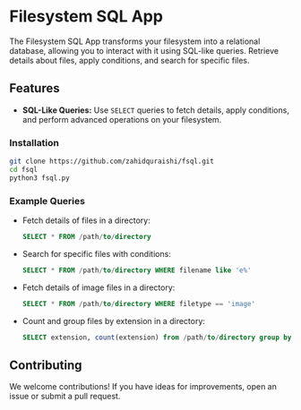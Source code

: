 # Filesystem SQL App

The Filesystem SQL App transforms your filesystem into a relational database, allowing you to interact with it using SQL-like queries. Retrieve details about files, apply conditions, and search for specific files.

## Features

- **SQL-Like Queries:** Use `SELECT` queries to fetch details, apply conditions, and perform advanced operations on your filesystem.

### Installation
```bash
git clone https://github.com/zahidquraishi/fsql.git
cd fsql
python3 fsql.py
```

### Example Queries

- Fetch details of files in a directory:
  ```sql
  SELECT * FROM /path/to/directory
  ```

- Search for specific files with conditions:
  ```sql
  SELECT * FROM /path/to/directory WHERE filename like 'e%'
  ```

- Fetch details of image files in a directory:
  ```sql
  SELECT * FROM /path/to/directory WHERE filetype == 'image'
  ```

- Count and group files by extension in a directory:
  ```sql
  SELECT extension, count(extension) from /path/to/directory group by extension
  ```

## Contributing

We welcome contributions! If you have ideas for improvements, open an issue or submit a pull request.

